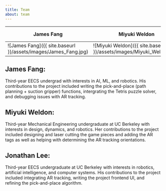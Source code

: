 ```yaml
---
title: Team
about: team
---
```


| **James Fang** | **Miyuki Weldon** | **Jonathan Lee** |
| ----- | ------- | ------- |
| ![James Fang]({{ site.baseurl }}/assets/images/James_Fang.jpg) | ![Miyuki Weldon]({{ site.baseurl }}/assets/images/Miyuki_Weldon.jpg) | Add picture |


## James Fang: 
Third-year EECS undergrad with interests in AI, ML, and robotics. His contributions to the project included writing the pick-and-place (path planning + suction gripper) functions, intergrating the Tetris puzzle solver, and debugging issues with AR tracking.

## Miyuki Weldon: 
Third-year Mechanical Engineering undergraduate at UC Berkeley with interests in design, dynamics, and robotics. Her contributions to the project included designing and laser cutting the game pieces and adding the AR tags as well as helping with determining the AR tracking orientations.

## Jonathan Lee: 
Third-year EECS undergraduate at UC Berkeley with interests in robotics, artificial intelligence, and computer systems. His contributions to the project included integrating AR tracking, writing the project frontend UI, and refining the pick-and-place algorithm.

<br/><br/><br/>

